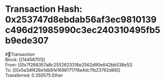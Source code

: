 
Transaction Hash: 0x253747d8ebdab56af3ec9810139c496d21985990c3ec240310495fb5b9ede307
====================================================================================
  
#💸Transaction  
Block: [[14456701]]  
From: [[0x7f268357a8c2552623316e2562d90e642bb538e5]]  
To: [[0x5a3df426e1db81e16981717f8a4dc11b23762d86]]  
Transferred: 0.350575 Ether